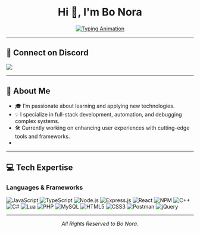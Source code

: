 <h1 align="center">Hi 👋, I'm Bo Nora</h1>

<p align="center">
  <a href="https://git.io/typing-svg">
    <img src="https://readme-typing-svg.herokuapp.com?size=28&duration=5000&color=ffffff&center=true&vCenter=true&lines=Welcome+to+My+Profile!;Full-Stack+Developer;Problem+Solver;Tech+Enthusiast" alt="Typing Animation">
  </a>
</p>

---

## 🌟 Connect on Discord
<p align="left">
  <a href="https://discord.gg/CJY5XqTae9">
    <img src="https://img.shields.io/discord/1116400444990820412?style=for-the-badge&logo=discord&labelColor=7289da&logoColor=white&color=2c2f33&label=Join+My+Community"/>
  </a>
</p>

---

## 📖 About Me
- 🎓 I’m passionate about learning and applying new technologies.
- 💡 I specialize in full-stack development, automation, and debugging complex systems.
- 🛠️ Currently working on enhancing user experiences with cutting-edge tools and frameworks.
- 
---

## 💻 Tech Expertise

### Languages & Frameworks
<div align="left">
  <img src="https://img.shields.io/badge/JavaScript-%23323330.svg?style=for-the-badge&logo=javascript&logoColor=%23F7DF1E" alt="JavaScript" />
  <img src="https://img.shields.io/badge/TypeScript-%23007ACC.svg?style=for-the-badge&logo=typescript&logoColor=white" alt="TypeScript" />
  <img src="https://img.shields.io/badge/Node.js-%236DA55F.svg?style=for-the-badge&logo=node.js&logoColor=white" alt="Node.js" />
  <img src="https://img.shields.io/badge/Express.js-%23404d59.svg?style=for-the-badge&logo=express&logoColor=%2361DAFB" alt="Express.js" />
  <img src="https://img.shields.io/badge/React-%2320232a.svg?style=for-the-badge&logo=react&logoColor=%2361DAFB" alt="React" />
  <img src="https://img.shields.io/badge/NPM-%23CB3837.svg?style=for-the-badge&logo=npm&logoColor=white" alt="NPM" />
  <img src="https://img.shields.io/badge/C++-%2300599C.svg?style=for-the-badge&logo=c%2B%2B&logoColor=white" alt="C++" />
  <img src="https://img.shields.io/badge/C%23-%23239120.svg?style=for-the-badge&logo=csharp&logoColor=white" alt="C#" />
  <img src="https://img.shields.io/badge/Lua-%232C2D72.svg?style=for-the-badge&logo=lua&logoColor=white" alt="Lua" />
  <img src="https://img.shields.io/badge/PHP-%23777BB4.svg?style=for-the-badge&logo=php&logoColor=white" alt="PHP" />
  <img src="https://img.shields.io/badge/MySQL-%234479A1.svg?style=for-the-badge&logo=mysql&logoColor=white" alt="MySQL" />
  <img src="https://img.shields.io/badge/HTML5-%23E34F26.svg?style=for-the-badge&logo=html5&logoColor=white" alt="HTML5" />
  <img src="https://img.shields.io/badge/CSS3-%231572B6.svg?style=for-the-badge&logo=css3&logoColor=white" alt="CSS3" />
  <img src="https://img.shields.io/badge/Postman-%23FF6C37.svg?style=for-the-badge&logo=postman&logoColor=white" alt="Postman" />
  <img src="https://img.shields.io/badge/jQuery-%230769AD.svg?style=for-the-badge&logo=jquery&logoColor=white" alt="jQuery" />
</div>

---

<p align="center">
  <em>All Rights Reserved to Bo Nora.</em>
</p>
